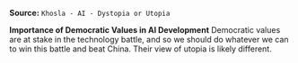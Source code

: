 **Source:** `Khosla - AI - Dystopia or Utopia`

**Importance of Democratic Values in AI Development**
Democratic values are at stake in the technology battle, and so we should do whatever we can to win this battle and beat China. Their view of utopia is likely different.
